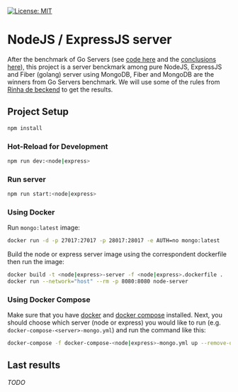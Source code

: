 [![License: MIT](https://img.shields.io/badge/License-MIT-yellow.svg)](https://opensource.org/licenses/MIT)

# NodeJS / ExpressJS server

After the benchmark of Go Servers (see [code here](https://github.com/marco-rosner/lightweight-go-server) and the [conclusions here](https://medium.com/p/caadd9a78319)), this project is a server benckmark among pure NodeJS, ExpressJS and Fiber (golang) server using MongoDB, Fiber and MongoDB are the winners from Go Servers benchmark. We will use some of the rules from [Rinha de beckend](https://github.com/zanfranceschi/rinha-de-backend-2023-q3) to get the results.

## Project Setup

```sh
npm install
```

### Hot-Reload for Development

```sh
npm run dev:<node|express>
```

### Run server

```sh
npm run start:<node|express>
```

### Using Docker

Run `mongo:latest` image:

```sh
docker run -d -p 27017:27017 -p 28017:28017 -e AUTH=no mongo:latest
```

Build the node or express server image using the correspondent dockerfile then run the image:

```sh
docker build -t <node|express>-server -f <node|express>.dockerfile .
docker run --network="host" --rm -p 8080:8080 node-server
```

### Using Docker Compose

Make sure that you have [docker](https://docs.docker.com/get-docker/) and [docker compose](https://docs.docker.com/compose/install/) installed. Next, you should choose which server (node or express) you would like to run (e.g. `docker-compose-<server>-mongo.yml`) and run the command like this:

```sh
docker-compose -f docker-compose-<node|express>-mongo.yml up --remove-orphans
```

## Last results

_TODO_
